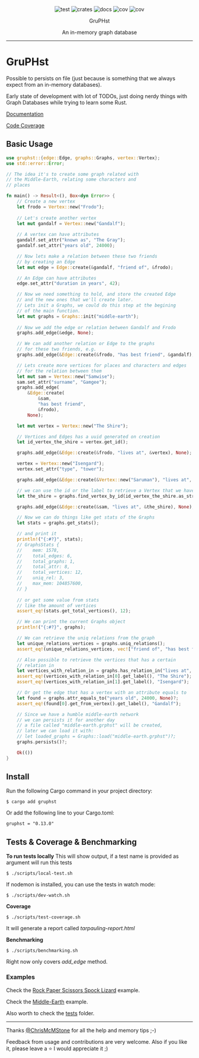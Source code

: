 <div class="text" align="center">
    <img src="https://img.shields.io/github/actions/workflow/status/carvilsi/gruphst/test.yml?logo=github&label=tests" alt="test">
    <img src="https://img.shields.io/crates/v/gruphst.svg" alt="crates">
    <img src="https://img.shields.io/docsrs/gruphst/latest" alt="docs">
    <img src="https://codecov.io/github/carvilsi/gruphst/graph/badge.svg?token=W1XVSQB3H0" alt="cov"/> 
    <img src="https://img.shields.io/badge/License-MIT-purple.svg" alt="cov"/> 
    <p></p>
    <p>GruPHst</p>
    <p>An in-memory graph database</p>
</div> 

---

# GruPHst

Possible to persists on file (just because is something that we always expect from an in-memory databases).

Early state of development with lot of TODOs, just doing nerdy things with Graph Databases while trying to learn some Rust.

[Documentation](https://docs.rs/gruphst/latest/gruphst/)

[Code Coverage](https://app.codecov.io/github/carvilsi/gruphst)

## Basic Usage

```rust
use gruphst::{edge::Edge, graphs::Graphs, vertex::Vertex};
use std::error::Error;

// The idea it's to create some graph related with 
// the Middle-Earth, relating some characters and
// places

fn main() -> Result<(), Box<dyn Error>> {
    // Create a new vertex
    let frodo = Vertex::new("Frodo");
       
    // Let's create another vertex
    let mut gandalf = Vertex::new("Gandalf");
     
    // A vertex can have attributes
    gandalf.set_attr("known as", "The Gray");
    gandalf.set_attr("years old", 24000);

    // Now lets make a relation between these two friends
    // by creating an Edge
    let mut edge = Edge::create(&gandalf, "friend of", &frodo);

    // An Edge can have attributes
    edge.set_attr("duration in years", 42);

    // Now we need something to hold, and store the created Edge
    // and the new ones that we'll create later.
    // Lets init a Graphs, we could do this step at the begining 
    // of the main function.
    let mut graphs = Graphs::init("middle-earth");
    
    // Now we add the edge or relation between Gandalf and Frodo
    graphs.add_edge(&edge, None);

    // We can add another relation or Edge to the graphs
    // for these two friends, e.g.
    graphs.add_edge(&Edge::create(&frodo, "has best friend", &gandalf), None);

    // Lets create more vertices for places and characters and edges
    // for the relation between them
    let mut sam = Vertex::new("Samwise");
    sam.set_attr("surname", "Gamgee");
    graphs.add_edge(
        &Edge::create(
            &sam,
            "has best friend",
            &frodo),
        None);

    let mut vertex = Vertex::new("The Shire");

    // Vertices and Edges has a uuid generated on creation
    let id_vertex_the_shire = vertex.get_id();

    graphs.add_edge(&Edge::create(&frodo, "lives at", &vertex), None); 

    vertex = Vertex::new("Isengard");
    vertex.set_attr("type", "tower");

    graphs.add_edge(&Edge::create(&Vertex::new("Saruman"), "lives at", &vertex), None); 

    // we can use the id or the label to retrieve a Vertex that we have on Graph
    let the_shire = graphs.find_vertex_by_id(id_vertex_the_shire.as_str(), None)?;

    graphs.add_edge(&Edge::create(&sam, "lives at", &the_shire), None); 

    // Now we can do things like get stats of the Graphs
    let stats = graphs.get_stats();

    // and print it
    println!("{:#?}", stats);
    // GraphsStats {
    //    mem: 1578,
    //    total_edges: 6,
    //    total_graphs: 1,
    //    total_attr: 8,
    //    total_vertices: 12,
    //    uniq_rel: 3,
    //    max_mem: 104857600,
    // }
    
    // or get some value from stats
    // like the amount of vertices
    assert_eq!(stats.get_total_vertices(), 12);

    // We can print the current Graphs object
    println!("{:#?}", graphs);

    // We can retrieve the uniq relations from the graph
    let unique_relations_vertices = graphs.uniq_relations();
    assert_eq!(unique_relations_vertices, vec!["friend of", "has best friend", "lives at"]);

    // Also possible to retrieve the vertices that has a certain
    // relation in
    let vertices_with_relation_in = graphs.has_relation_in("lives at", None)?; 
    assert_eq!(vertices_with_relation_in[0].get_label(), "The Shire");
    assert_eq!(vertices_with_relation_in[1].get_label(), "Isengard");

    // Or get the edge that has a vertex with an attribute equals to
    let found = graphs.attr_equals_to("years old", 24000, None)?;
    assert_eq!(found[0].get_from_vertex().get_label(), "Gandalf");

    // Since we have a humble middle-earth network
    // we can persists it for another day
    // a file called "middle-earth.grphst" will be created, 
    // later we can load it with:
    // let loaded_graphs = Graphs::load("middle-earth.grphst")?;
    graphs.persists()?;

    Ok(())
}
```

## Install

Run the following Cargo command in your project directory:

`$ cargo add gruphst`

Or add the following line to your Cargo.toml:

`gruphst = "0.13.0"`

## Tests & Coverage & Benchmarking

**To run tests locally**
This will show output, if a test name is provided as argument will run this tests 

`$ ./scripts/local-test.sh`

If nodemon is installed, you can use the tests in watch mode:

`$ ./scripts/dev-watch.sh`

**Coverage**

`$ ./scripts/test-coverage.sh`

It will generate a report called *tarpauling-report.html*

**Benchmarking**

`$ ./scripts/benchmarking.sh`

Right now only covers *add_edge* method.

### Examples

Check the [Rock Paper Scissors Spock Lizard](https://github.com/carvilsi/gruphst/tree/main/examples/rock-paper-scissors-lizard-spock) example.

Check the [Middle-Earth](https://github.com/carvilsi/gruphst/tree/main/examples/middle-earth) example.

Also worth to check the [tests](https://github.com/carvilsi/gruphst/tree/main/tests) folder.

---

Thanks [@ChrisMcMStone](https://github.com/ChrisMcMStone) for all the help and memory tips ;-)

Feedback from usage and contributions are very welcome.
Also if you like it, please leave a :star: I would appreciate it ;)

